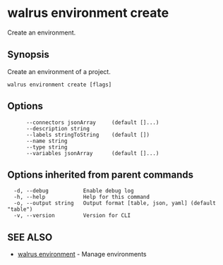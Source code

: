 # walrus environment create

Create an environment.

## Synopsis

Create an environment of a project.

```
walrus environment create [flags]
```

## Options

```
      --connectors jsonArray     (default []...)
      --description string      
      --labels stringToString    (default [])
      --name string             
      --type string             
      --variables jsonArray      (default []...)
```

## Options inherited from parent commands

```
  -d, --debug           Enable debug log
  -h, --help            Help for this command
  -o, --output string   Output format [table, json, yaml] (default "table")
  -v, --version         Version for CLI
```

## SEE ALSO

* [walrus environment](walrus_environment)	 - Manage environments

